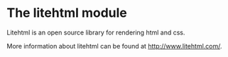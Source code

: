 
# The litehtml module

Litehtml is an open source library for rendering html and css.

More information about litehtml can be found at <a href=http://www.litehtml.com/ target=blank>http://www.litehtml.com/</a>.

